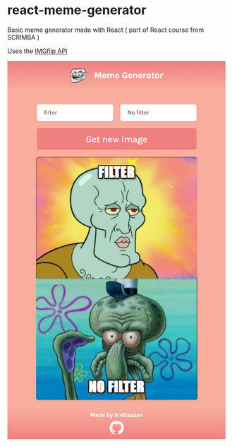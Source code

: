 # react-meme-generator
Basic meme generator made with React ( part of React course from SCRIMBA )

Uses the [IMGflip API](https://imgflip.com/api)

![Screenshot](react-meme-generator.png)

